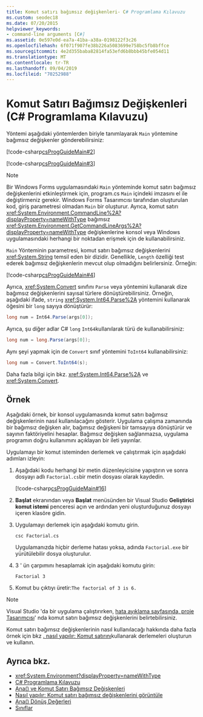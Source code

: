 ```yaml
---
title: Komut satırı bağımsız değişkenleri- C# Programlama Kılavuzu
ms.custom: seodec18
ms.date: 07/20/2015
helpviewer_keywords:
- command-line arguments [C#]
ms.assetid: 0e597e0d-ea7a-41ba-a38a-0198122f3c26
ms.openlocfilehash: 6f071f907fe38b226a5083699e758bc5fb8bffce
ms.sourcegitcommit: 4e2d355baba82814fa53efd6b8bbb45bfe054d11
ms.translationtype: MT
ms.contentlocale: tr-TR
ms.lasthandoff: 09/04/2019
ms.locfileid: "70252988"
---
```

# <a name="command-line-arguments-c-programming-guide"></a>Komut Satırı Bağımsız Değişkenleri (C# Programlama Kılavuzu)
Yöntemi aşağıdaki yöntemlerden biriyle tanımlayarak `Main` yöntemine bağımsız değişkenler gönderebilirsiniz:  
  
 [!code-csharp[csProgGuideMain#2](~/samples/snippets/csharp/VS_Snippets_VBCSharp/csProgGuideMain/CS/Class3.cs#2)]  
  
 [!code-csharp[csProgGuideMain#3](~/samples/snippets/csharp/VS_Snippets_VBCSharp/csProgGuideMain/CS/Class3.cs#3)]  
  
> [!NOTE]
> Bir Windows Forms uygulamasındaki `Main` yönteminde komut satırı bağımsız değişkenlerini etkinleştirmek için, program.cs `Main` içindeki imzasını el ile değiştirmeniz gerekir. Windows Forms Tasarımcısı tarafından oluşturulan kod, giriş parametresi olmadan `Main` bir oluşturur. Ayrıca, komut satırı <xref:System.Environment.CommandLine%2A?displayProperty=nameWithType> bağımsız <xref:System.Environment.GetCommandLineArgs%2A?displayProperty=nameWithType> değişkenlerine konsol veya Windows uygulamasındaki herhangi bir noktadan erişmek için de kullanabilirsiniz.  
  
 `Main` Yönteminin parametresi, komut satırı bağımsız değişkenlerini <xref:System.String> temsil eden bir dizidir. Genellikle, `Length` özelliği test ederek bağımsız değişkenlerin mevcut olup olmadığını belirlersiniz. Örneğin:  
  
 [!code-csharp[csProgGuideMain#4](~/samples/snippets/csharp/VS_Snippets_VBCSharp/csProgGuideMain/CS/Class3.cs#4)]  
  
 Ayrıca, <xref:System.Convert> sınıfını `Parse` veya yöntemini kullanarak dize bağımsız değişkenlerini sayısal türlere dönüştürebilirsiniz. Örneğin, aşağıdaki ifade, `string` <xref:System.Int64.Parse%2A> yöntemini kullanarak öğesini bir `long` sayıya dönüştürür:  
  
```csharp  
long num = Int64.Parse(args[0]);  
```  
  
 Ayrıca, şu diğer adlar C# `long` `Int64`kullanılarak türü de kullanabilirsiniz:  
  
```csharp  
long num = long.Parse(args[0]);  
```  
  
 Aynı şeyi yapmak için de `Convert` sınıf yöntemini `ToInt64` kullanabilirsiniz:  
  
```csharp  
long num = Convert.ToInt64(s);  
```  
  
 Daha fazla bilgi için bkz. <xref:System.Int64.Parse%2A> ve <xref:System.Convert>.  
  
## <a name="example"></a>Örnek  
 Aşağıdaki örnek, bir konsol uygulamasında komut satırı bağımsız değişkenlerinin nasıl kullanılacağını gösterir. Uygulama çalışma zamanında bir bağımsız değişken alır, bağımsız değişkeni bir tamsayıya dönüştürür ve sayının faktöriyelini hesaplar. Bağımsız değişken sağlanmazsa, uygulama programın doğru kullanımını açıklayan bir ileti yayınlar.  
  
 Uygulamayı bir komut isteminden derlemek ve çalıştırmak için aşağıdaki adımları izleyin:  
  
1. Aşağıdaki kodu herhangi bir metin düzenleyicisine yapıştırın ve sonra dosyayı adlı `Factorial.cs`bir metin dosyası olarak kaydedin.  
  
     [!code-csharp[csProgGuideMain#16](~/samples/snippets/csharp/VS_Snippets_VBCSharp/csProgGuideMain/CS/Class1.cs#16)]  
  
2. **Başlat** ekranından veya **Başlat** menüsünden bir Visual Studio **Geliştirici komut istemi** penceresi açın ve ardından yeni oluşturduğunuz dosyayı içeren klasöre gidin.  
  
3. Uygulamayı derlemek için aşağıdaki komutu girin.  
  
     `csc Factorial.cs`  
  
     Uygulamanızda hiçbir derleme hatası yoksa, adında `Factorial.exe` bir yürütülebilir dosya oluşturulur.  
  
4. 3 ' ün çarpımını hesaplamak için aşağıdaki komutu girin:  
  
     `Factorial 3`  
  
5. Komut bu çıktıyı üretir:`The factorial of 3 is 6.`  
  
> [!NOTE]
> Visual Studio 'da bir uygulama çalıştırırken, [hata ayıklama sayfasında, proje Tasarımcısı](/visualstudio/ide/reference/debug-page-project-designer)' nda komut satırı bağımsız değişkenlerini belirtebilirsiniz.  
  
 Komut satırı bağımsız değişkenlerinin nasıl kullanılacağı hakkında daha fazla örnek için bkz [. nasıl yapılır: Komut satırını](../concepts/assemblies-gac/how-to-create-and-use-assemblies-using-the-command-line.md)kullanarak derlemeleri oluşturun ve kullanın.  
  
## <a name="see-also"></a>Ayrıca bkz.

- <xref:System.Environment?displayProperty=nameWithType>
- [C# Programlama Kılavuzu](../index.md)
- [Ana() ve Komut Satırı Bağımsız Değişkenleri](./index.md)
- [Nasıl yapılır: Komut satırı bağımsız değişkenlerini görüntüle](./how-to-display-command-line-arguments.md)
- [Ana() Dönüş Değerleri](./main-return-values.md)
- [Sınıflar](../classes-and-structs/classes.md)
